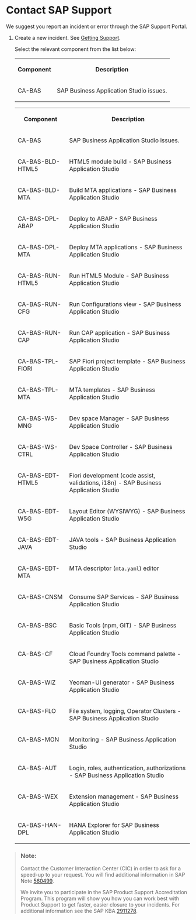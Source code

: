 <!-- loioa3467fe642ce4f6bb36de0a100440602 -->

# Contact SAP Support

We suggest you report an incident or error through the SAP Support Portal.

1.  Create a new incident. See [Getting Support](https://help.sap.com/viewer/65de2977205c403bbc107264b8eccf4b/Cloud/en-US/5dd739823b824b539eee47b7860a00be.html).

    Select the relevant component from the list below:


    <table>
    <tr>
    <th valign="top">

    Component


    
    </th>
    <th valign="top">

    Description


    
    </th>
    </tr>
    <tr>
    <td valign="top">
    
    CA-BAS


    
    </td>
    <td valign="top">
    
    SAP Business Application Studio issues.


    
    </td>
    </tr>
    </table>
    

    <table>
    <tr>
    <th valign="top">

    Component


    
    </th>
    <th valign="top">

    Description


    
    </th>
    </tr>
    <tr>
    <td valign="top">
    
    CA-BAS


    
    </td>
    <td valign="top">
    
    SAP Business Application Studio issues.


    
    </td>
    </tr>
    <tr>
    <td valign="top">
    
    CA-BAS-BLD-HTML5


    
    </td>
    <td valign="top">
    
    HTML5 module build - SAP Business Application Studio


    
    </td>
    </tr>
    <tr>
    <td valign="top">
    
    CA-BAS-BLD-MTA


    
    </td>
    <td valign="top">
    
    Build MTA applications - SAP Business Application Studio 


    
    </td>
    </tr>
    <tr>
    <td valign="top">
    
    CA-BAS-DPL-ABAP


    
    </td>
    <td valign="top">
    
    Deploy to ABAP - SAP Business Application Studio


    
    </td>
    </tr>
    <tr>
    <td valign="top">
    
    CA-BAS-DPL-MTA


    
    </td>
    <td valign="top">
    
    Deploy MTA applications - SAP Business Application Studio 


    
    </td>
    </tr>
    <tr>
    <td valign="top">
    
    CA-BAS-RUN-HTML5


    
    </td>
    <td valign="top">
    
    Run HTML5 Module - SAP Business Application Studio


    
    </td>
    </tr>
    <tr>
    <td valign="top">
    
    CA-BAS-RUN-CFG


    
    </td>
    <td valign="top">
    
    Run Configurations view - SAP Business Application Studio 


    
    </td>
    </tr>
    <tr>
    <td valign="top">
    
    CA-BAS-RUN-CAP


    
    </td>
    <td valign="top">
    
    Run CAP application - SAP Business Application Studio 


    
    </td>
    </tr>
    <tr>
    <td valign="top">
    
    CA-BAS-TPL-FIORI


    
    </td>
    <td valign="top">
    
    SAP Fiori project template - SAP Business Application Studio


    
    </td>
    </tr>
    <tr>
    <td valign="top">
    
    CA-BAS-TPL-MTA


    
    </td>
    <td valign="top">
    
    MTA templates - SAP Business Application Studio 


    
    </td>
    </tr>
    <tr>
    <td valign="top">
    
    CA-BAS-WS-MNG


    
    </td>
    <td valign="top">
    
    Dev space Manager - SAP Business Application Studio


    
    </td>
    </tr>
    <tr>
    <td valign="top">
    
    CA-BAS-WS-CTRL


    
    </td>
    <td valign="top">
    
    Dev Space Controller - SAP Business Application Studio 


    
    </td>
    </tr>
    <tr>
    <td valign="top">
    
    CA-BAS-EDT-HTML5


    
    </td>
    <td valign="top">
    
    Fiori development \(code assist, validations, i18n\) - SAP Business Application Studio 


    
    </td>
    </tr>
    <tr>
    <td valign="top">
    
    CA-BAS-EDT-W5G


    
    </td>
    <td valign="top">
    
    Layout Editor \(WYSIWYG\) - SAP Business Application Studio 


    
    </td>
    </tr>
    <tr>
    <td valign="top">
    
    CA-BAS-EDT-JAVA


    
    </td>
    <td valign="top">
    
    JAVA tools - SAP Business Application Studio 


    
    </td>
    </tr>
    <tr>
    <td valign="top">
    
    CA-BAS-EDT-MTA


    
    </td>
    <td valign="top">
    
    MTA descriptor \(`mta.yaml`\) editor


    
    </td>
    </tr>
    <tr>
    <td valign="top">
    
    CA-BAS-CNSM


    
    </td>
    <td valign="top">
    
    Consume SAP Services - SAP Business Application Studio 


    
    </td>
    </tr>
    <tr>
    <td valign="top">
    
    CA-BAS-BSC


    
    </td>
    <td valign="top">
    
    Basic Tools \(npm, GIT\) - SAP Business Application Studio 


    
    </td>
    </tr>
    <tr>
    <td valign="top">
    
    CA-BAS-CF


    
    </td>
    <td valign="top">
    
    Cloud Foundry Tools command palette - SAP Business Application Studio 


    
    </td>
    </tr>
    <tr>
    <td valign="top">
    
    CA-BAS-WIZ


    
    </td>
    <td valign="top">
    
    Yeoman-UI generator - SAP Business Application Studio 


    
    </td>
    </tr>
    <tr>
    <td valign="top">
    
    CA-BAS-FLO


    
    </td>
    <td valign="top">
    
    File system, logging, Operator Clusters - SAP Business Application Studio


    
    </td>
    </tr>
    <tr>
    <td valign="top">
    
    CA-BAS-MON


    
    </td>
    <td valign="top">
    
    Monitoring - SAP Business Application Studio 


    
    </td>
    </tr>
    <tr>
    <td valign="top">
    
    CA-BAS-AUT


    
    </td>
    <td valign="top">
    
    Login, roles, authentication, authorizations - SAP Business Application Studio 


    
    </td>
    </tr>
    <tr>
    <td valign="top">
    
    CA-BAS-WEX


    
    </td>
    <td valign="top">
    
    Extension management - SAP Business Application Studio 


    
    </td>
    </tr>
    <tr>
    <td valign="top">
    
    CA-BAS-HAN-DPL


    
    </td>
    <td valign="top">
    
    HANA Explorer for SAP Business Application Studio


    
    </td>
    </tr>
    </table>
    

> ### Note:  
> Contact the Customer Interaction Center \(CIC\) in order to ask for a speed-up to your request. You will find additional information in SAP Note [560499](https://launchpad.support.sap.com/#/notes/560499).
> 
> We invite you to participate in the SAP Product Support Accreditation Program. This program will show you how you can work best with Product Support to get faster, easier closure to your incidents. For additional information see the SAP KBA [2911278](https://launchpad.support.sap.com/#/notes/2911278).

